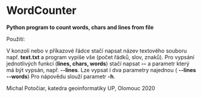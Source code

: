 # WordCounter
**Python program to count words, chars and lines from file**


Použití:

V konzoli nebo v příkazové řádce stačí napsat název textového souboru např. **text.txt** a program vypíše vše (počet řádků, slov, znaků). 
Pro vypsání jednotlivých funkcí (**lines, chars, words**) stačí napsat **--** a parametr který má být vypsán, např. **--lines**. Lze vypsat i dva parametry najednou ( **--lines --words**)
Pro nápovědu slouží parametr **-h**.


Michal Potočiar, katedra geoinformatiky UP, Olomouc 2020
